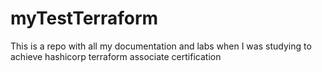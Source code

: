 # myTestTerraform
This is a repo with all my documentation and labs when I was studying to achieve hashicorp terraform associate certification
